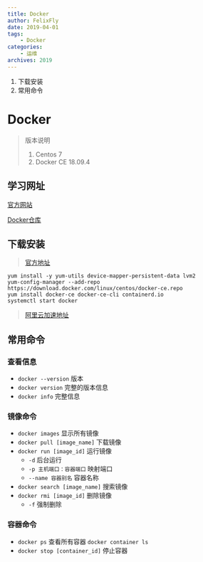 ```yaml
---
title: Docker
author: FelixFly
date: 2019-04-01
tags:
    - Docker
categories: 
    - 运维
archives: 2019
---
```


1. 下载安装
2. 常用命令

<!-- more -->

# Docker

> 版本说明
>
> 1. Centos 7
> 2. Docker CE 18.09.4

## 学习网址

[官方网站](https://www.docker.com)

[Docker仓库](https://hub.docker.com/)

## 下载安装

> [官方地址](https://docs.docker.com/install/linux/docker-ce/centos/)

```shell
yum install -y yum-utils device-mapper-persistent-data lvm2
yum-config-manager --add-repo https://download.docker.com/linux/centos/docker-ce.repo
yum install docker-ce docker-ce-cli containerd.io
systemctl start docker
```

> [阿里云加速地址](<https://cr.console.aliyun.com/cn-hangzhou/instances/mirrors>)

## 常用命令

### 查看信息

* `docker --version` 版本 
* `docker version` 完整的版本信息
* `docker info` 完整信息

### 镜像命令

* `docker images` 显示所有镜像
* `docker pull [image_name]` 下载镜像
* `docker run [image_id]`  运行镜像
  * `-d` 后台运行
  * `-p 主机端口：容器端口` 映射端口
  * `--name 容器别名` 容器名称
* `docker search [image_name]` 搜索镜像
* `docker rmi [image_id]`  删除镜像
  * `-f` 强制删除

### 容器命令

* `docker ps` 查看所有容器 `docker container ls`
* `docker stop [container_id]` 停止容器
